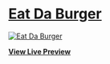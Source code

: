 # [Eat Da Burger](https://shielded-citadel-26831.herokuapp.com/)

[![Eat Da Burger](public/assets/img/Eat-Da-Burger.png)](https://shielded-citadel-26831.herokuapp.com/)

**[View Live Preview](https://shielded-citadel-26831.herokuapp.com/)**



